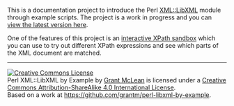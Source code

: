This is a documentation project to introduce the Perl
[XML::LibXML](https://metacpan.org/release/XML-LibXML) module through example
scripts.  The project is a work in progress and you can [view the latest
version here](http://grantm.github.io/perl-libxml-by-example/).

One of the features of this project is an [interactive XPath
sandbox](http://grantm.github.io/perl-libxml-by-example/_static/xpath-sandbox/xpath-sandbox.html)
which you can use to try out different XPath expressions and see which parts of
the XML document are matched.

---

<a rel="license" href="http://creativecommons.org/licenses/by-sa/4.0/"><img alt="Creative Commons License" style="border-width:0" src="https://i.creativecommons.org/l/by-sa/4.0/88x31.png" /></a><br />
<span xmlns:dct="http://purl.org/dc/terms/" property="dct:title">Perl XML::LibXML by Example</span> by <a xmlns:cc="http://creativecommons.org/ns#" href="http://grantm.github.io/perl-libxml-by-example/" property="cc:attributionName" rel="cc:attributionURL">Grant McLean</a> is licensed under a <a rel="license" href="http://creativecommons.org/licenses/by-sa/4.0/">Creative Commons Attribution-ShareAlike 4.0 International License</a>.<br />
Based on a work at <a xmlns:dct="http://purl.org/dc/terms/" href="https://github.com/grantm/perl-libxml-by-example" rel="dct:source">https://github.com/grantm/perl-libxml-by-example</a>.
